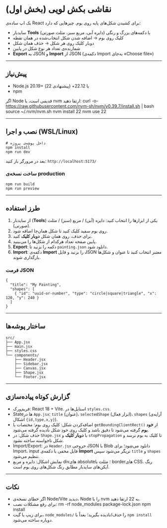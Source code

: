 # نقاشی بکش لویی (بخش اول)

یک اپ ساده‌ی React برای کشیدن شکل‌های پایه روی بوم. چیزهایی که دارد:
- سایدبار **Tools** با دکمه‌های بزرگ و رنگی (دایره آبی، مربع سبز، مثلث صورتی)
- کلیک روی بوم → اضافه شدن شکل انتخاب‌شده در همان نقطه
- دوبار کلیک روی هر شکل → حذف همان شکل
- شمارنده‌ی تعداد هر نوع شکل در پایین
- **Export** به JSON و **Import** از JSON (دکمه‌ی Import به‌جای «Choose file»)

---

## پیش‌نیاز
- Node.js 20.19+ یا 22.12+ (پیشنهادی 22)
- npm

اگر Node قدیمی است، با nvm ارتقا دهید:
    curl -o- https://raw.githubusercontent.com/nvm-sh/nvm/v0.39.7/install.sh | bash
    source ~/.nvm/nvm.sh
    nvm install 22
    nvm use 22

---

## نصب و اجرا (WSL/Linux)
    # داخل پوشه‌ی پروژه
    npm install
    npm run dev

بعد در مرورگر باز کنید: `http://localhost:5173/`

### ساخت نسخه‌ی production
    npm run build
    npm run preview

---

## طرز استفاده
1) از سایدبار (**Tools**) یکی از ابزارها را انتخاب کنید: دایره (آبی) / مربع (سبز) / مثلث (صورتی).  
2) روی بوم سفید کلیک کنید تا شکل همان‌جا اضافه شود.  
3) برای حذف، روی همان شکل **دوبار کلیک** کنید.  
4) پایین صفحه تعداد هرکدام از شکل‌ها را می‌بینید.  
5) **Export**: دکمه را بزنید تا `painting.json` دانلود شود.  
6) **Import**: دکمه‌ی **Import** را بزنید و فایل JSON معتبر انتخاب کنید تا عنوان و شکل‌ها بارگذاری شوند.

### فرمت JSON
    {
      "title": "My Painting",
      "shapes": [
        { "id": "uuid-or-number", "type": "circle|square|triangle", "x": 120, "y": 240 }
      ]
    }

---

## ساختار پوشه‌ها
    src/
    ├── App.jsx
    ├── main.jsx
    ├── styles.css
    └── components/
        ├── Header.jsx
        ├── Sidebar.jsx
        ├── Canvas.jsx
        ├── Shape.jsx
        └── Footer.jsx

---

## گزارش کوتاه پیاده‌سازی
- فریم‌ورک: React 18 + Vite. استایل‌ها در `styles.css`.
- Stateها در `App.jsx`: `title` (عنوان)، `selectedShape` (ابزار فعال)، `shapes` (آرایه‌ی اشکال `{id,type,x,y}`).
- اضافه‌کردن شکل: کلیک روی بوم؛ مختصات با `getBoundingClientRect()` از **خود بوم** گرفته می‌شود تا دقیق باشد و کلیک روی خودِ شکل نادیده گرفته می‌شود.
- حذف شکل: در `Shape.jsx` با **دوبار کلیک** و `stopPropagation` تا کلیک به بوم نرسد و شکل ناخواسته ساخته نشود.
- Import/Export: در `Header.jsx` خروجی JSON با Blob دانلود می‌شود؛ برای Import، input فایل مخفی با دکمه‌ی **Import** تریگر می‌شود سپس `title` و `shapes` تنظیم می‌شود.
- نمایش اشکال: دایره و مربع divهای absolute؛ مثلث با borderهای CSS. رنگ آیکن‌های سایدبار مطابق رنگ شکل‌های روی بوم است.

---

## نکات
- اگر خطای نسخه‌ی Node/Vite دیدید، Node را با nvm به 22 ارتقا دهید.
- برای رفع مشکلات نصب:
    rm -rf node_modules package-lock.json
    npm install
- برای زیپ یا گیت، `node_modules/` را حذف/نادیده بگیرید؛ بعداً با `npm install` دوباره ساخته می‌شود.
